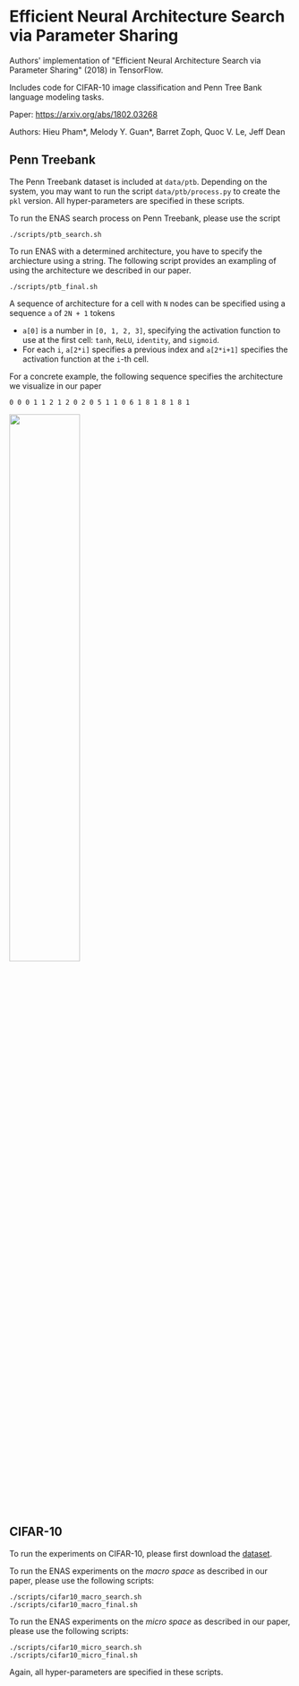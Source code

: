 # Efficient Neural Architecture Search via Parameter Sharing

Authors' implementation of "Efficient Neural Architecture Search via Parameter Sharing" (2018) in TensorFlow.

Includes code for CIFAR-10 image classification and Penn Tree Bank language modeling tasks.

Paper: https://arxiv.org/abs/1802.03268

Authors: Hieu Pham*, Melody Y. Guan*, Barret Zoph, Quoc V. Le, Jeff Dean

## Penn Treebank

The Penn Treebank dataset is included at `data/ptb`. Depending on the system, you may want to run the script `data/ptb/process.py` to create the `pkl` version. All hyper-parameters are specified in these scripts.

To run the ENAS search process on Penn Treebank, please use the script
```
./scripts/ptb_search.sh
```

To run ENAS with a determined architecture, you have to specify the archiecture using a string. The following script provides an exampling of using the architecture we described in our paper.
```
./scripts/ptb_final.sh
```
A sequence of architecture for a cell with `N` nodes can be specified using a sequence `a` of `2N + 1` tokens

* `a[0]` is a number in `[0, 1, 2, 3]`, specifying the activation function to use at the first cell: `tanh`, `ReLU`, `identity`, and `sigmoid`.
* For each `i`, `a[2*i]` specifies a previous index and `a[2*i+1]` specifies the activation function at the `i`-th cell.

For a concrete example, the following sequence specifies the architecture we visualize in our paper

```
0 0 0 1 1 2 1 2 0 2 0 5 1 1 0 6 1 8 1 8 1 8 1
```

<img src="https://github.com/melodyguan/enas/blob/master/img/enas_rnn_cell.png" width="50%"/>

## CIFAR-10

To run the experiments on CIFAR-10, please first download the [dataset](https://www.cs.toronto.edu/~kriz/cifar.html).

To run the ENAS experiments on the _macro space_ as described in our paper, please use the following scripts:
```
./scripts/cifar10_macro_search.sh
./scripts/cifar10_macro_final.sh
```

To run the ENAS experiments on the _micro space_ as described in our paper, please use the following scripts:
```
./scripts/cifar10_micro_search.sh
./scripts/cifar10_micro_final.sh
```

Again, all hyper-parameters are specified in these scripts.

